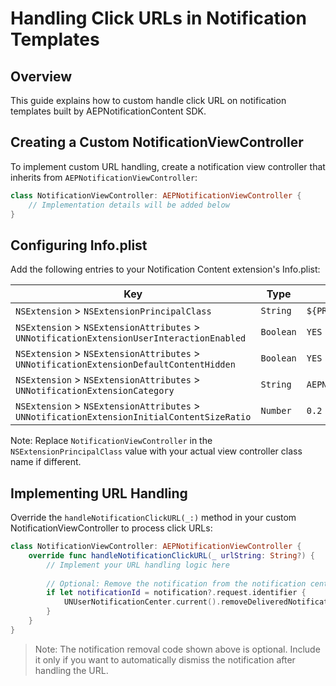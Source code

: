 # Handling Click URLs in Notification Templates

## Overview

This guide explains how to custom handle click URL on notification templates built by AEPNotificationContent SDK.

## Creating a Custom NotificationViewController

To implement custom URL handling, create a notification view controller that inherits from `AEPNotificationViewController`:

```swift
class NotificationViewController: AEPNotificationViewController {
    // Implementation details will be added below
}
```

## Configuring Info.plist

Add the following entries to your Notification Content extension's Info.plist:

| Key | Type | Value |
| --- | --- | --- |
| `NSExtension` > `NSExtensionPrincipalClass` | `String` | `${PRODUCT_MODULE_NAME}.NotificationViewController` |
| `NSExtension` > `NSExtensionAttributes` > `UNNotificationExtensionUserInteractionEnabled` | `Boolean` | `YES` |
| `NSExtension` > `NSExtensionAttributes` > `UNNotificationExtensionDefaultContentHidden` | `Boolean` | `YES` |
| `NSExtension` > `NSExtensionAttributes` > `UNNotificationExtensionCategory` | `String` | `AEPNotification` |
| `NSExtension` > `NSExtensionAttributes` > `UNNotificationExtensionInitialContentSizeRatio` | `Number` | `0.2` |

Note: Replace `NotificationViewController` in the `NSExtensionPrincipalClass` value with your actual view controller class name if different.

## Implementing URL Handling

Override the `handleNotificationClickURL(_:)` method in your custom NotificationViewController to process click URLs:

```swift
class NotificationViewController: AEPNotificationViewController {
    override func handleNotificationClickURL(_ urlString: String?) {
        // Implement your URL handling logic here
        
        // Optional: Remove the notification from the notification center
        if let notificationId = notification?.request.identifier {
            UNUserNotificationCenter.current().removeDeliveredNotifications(withIdentifiers: [notificationId])
        }
    }
}
```

> Note: The notification removal code shown above is optional. Include it only if you want to automatically dismiss the notification after handling the URL.